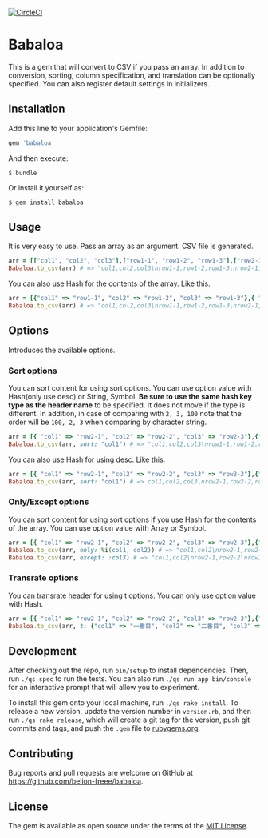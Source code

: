 [![CircleCI](https://circleci.com/gh/belion-freee/babaloa/tree/master.svg?style=svg&circle-token=b9268fffd3d7fe1e2d7639b718a4c307c761c607)](https://circleci.com/gh/belion-freee/babaloa/tree/master)

# Babaloa

This is a gem that will convert to CSV if you pass an array. In addition to conversion, sorting, column specification, and translation can be optionally specified.
You can also register default settings in initializers.

## Installation

Add this line to your application's Gemfile:

```ruby
gem 'babaloa'
```

And then execute:

    $ bundle

Or install it yourself as:

    $ gem install babaloa

## Usage
It is very easy to use. Pass an array as an argument. CSV file is generated.

```ruby
arr = [["col1", "col2", "col3"],["row1-1", "row1-2", "row1-3"],["row2-1", "row2-2", "row2-3"]]
Babaloa.to_csv(arr) # => "col1,col2,col3\nrow1-1,row1-2,row1-3\nrow2-1,row2-2,row2-3\n"
```

You can also use Hash for the contents of the array. Like this.

```ruby
arr = [{"col1" => "row1-1", "col2" => "row1-2", "col3" => "row1-3"},{ "col1" => "row2-1", "col2" => "row2-2", "col3" => "row2-3"}]
Babaloa.to_csv(arr) # => "col1,col2,col3\nrow1-1,row1-2,row1-3\nrow2-1,row2-2,row2-3\n"
```

## Options
Introduces the available options.

### Sort options
You can sort content for using sort options.
You can use option value with Hash(only use desc) or String, Symbol.
**Be sure to use the same hash key type as the header name** to be specified. It does not move if the type is different. In addition, in case of comparing with `2, 3, 100` note that the order will be `100, 2, 3` when comparing by character string.

```ruby
arr = [{ "col1" => "row2-1", "col2" => "row2-2", "col3" => "row2-3"},{"col1" => "row1-1", "col2" => "row1-2", "col3" => "row1-3"}]
Babaloa.to_csv(arr, sort: "col1") # => "col1,col2,col3\nrow1-1,row1-2,row1-3\nrow2-1,row2-2,row2-3\n"
```

You can also use Hash for using desc. Like this.

```ruby
arr = [{ "col1" => "row2-1", "col2" => "row2-2", "col3" => "row2-3"},{"col1" => "row1-1", "col2" => "row1-2", "col3" => "row1-3"}]
Babaloa.to_csv(arr, sort: "col1") # => col1,col2,col3\nrow2-1,row2-2,row2-3\nrow1-1,row1-2,row1-3\n"
```

### Only/Except options
You can sort content for using sort options if you use Hash for the contents of the array.
You can use option value with Array or Symbol.

```ruby
arr = [{ "col1" => "row2-1", "col2" => "row2-2", "col3" => "row2-3"},{"col1" => "row1-1", "col2" => "row1-2", "col3" => "row1-3"}]
Babaloa.to_csv(arr, only: %i(col1, col2)) # => "col1,col2\nrow2-1,row2-2\nrow1-1,row1-2\n"
Babaloa.to_csv(arr, except: :col3) # => "col1,col2\nrow2-1,row2-2\nrow1-1,row1-2\n"
```

### Transrate options
You can transrate header for using t options.
You can only use option value with Hash.

```ruby
arr = [{ "col1" => "row2-1", "col2" => "row2-2", "col3" => "row2-3"},{"col1" => "row1-1", "col2" => "row1-2", "col3" => "row1-3"}]
Babaloa.to_csv(arr, t: {"col1" => "一番目", "col2" => "二番目", "col3" => "三番目"}) # => "一番目,二番目,三番目\nrow1-1,row1-2,row1-3\nrow2-1,row2-2,row2-3\n"
```


## Development

After checking out the repo, run `bin/setup` to install dependencies. Then, run `./qs spec` to run the tests. You can also run `./qs run app bin/console` for an interactive prompt that will allow you to experiment.

To install this gem onto your local machine, run `./qs rake install`. To release a new version, update the version number in `version.rb`, and then run `./qs rake release`, which will create a git tag for the version, push git commits and tags, and push the `.gem` file to [rubygems.org](https://rubygems.org).

## Contributing

Bug reports and pull requests are welcome on GitHub at https://github.com/belion-freee/babaloa.

## License

The gem is available as open source under the terms of the [MIT License](https://opensource.org/licenses/MIT).
